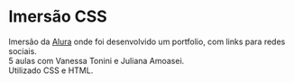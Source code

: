 # Imersão CSS

Imersão da [Alura](https://www.alura.com.br/imersao-css) onde foi desenvolvido um portfolio, com links para redes sociais.  
5 aulas com Vanessa Tonini e Juliana Amoasei.  
Utilizado CSS e HTML.
